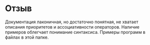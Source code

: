 # Отзыв

Документация лаконичная, но достаточно понятная, не хватает описания приоритетов и
ассоциативности операторов. Наличие примеров облегчает понимание синтаксиса.
Примеры программ в файлах в этой папке.
